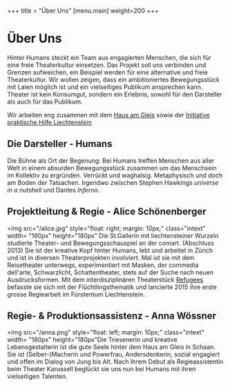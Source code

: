 +++
title = "Über Uns"
[menu.main]
weight=200
+++
<h1>Über Uns</h1>
Hinter Humans steckt ein Team aus engagierten Menschen, die sich für eine freie Theaterkultur einsetzen. Das Projekt soll uns verbinden und Grenzen aufweichen, ein Beispiel werden für eine alternative und freie Theaterkultur. Wir wollen zeigen, dass ein ambitioniertes Bewegungsstück mit Laien möglich ist und ein vielseitiges Publikum ansprechen kann. Theater ist kein Konsumgut, sondern ein Erlebnis, sowohl für den Darsteller als auch für das Publikum. 

Wir arbeiten eng zusammen mit dem [Haus am Gleis](www.hausamgleis.li) sowie der [Initiative praktische Hilfe Liechtenstein](www.praktischehilfe.li)

<h2> Die Darsteller - Humans</h2>
Die Bühne als Ort der Begenung: Bei Humans treffen Menschen aus aller Welt in einem absurden Bewegungsstück zusammen um das Menschsein im Kollektiv zu ergründen. Verrückt und waghalsig. Metaphysisch und doch am Boden der Tatsachen. 
Irgendwo zwischen Stephen Hawkings <i>universe in a nutshell</i> und Dantes <i>Inferno</i>.
</br>

<h2>Projektleitung & Regie - Alice Schönenberger</h2>

<img src="/alice.jpg" style="float: right; margin: 10px;" class="intext" width= "180px" height="180px"</img> Die St.Gallerin mit liechtensteiner Wurzeln studierte Theater- und Bewegungsschauspiel an der comart. (Abschluss 2013) Sie ist der kreative Kopf hinter Humans, lebt und arbeitet in Zürich und ist in diversen Theaterprojekten involviert.  Mal ist sie mit dem Reisetheater unterwegs, experimentiert mit Masken, der commedia dell'arte, Schwarzlicht, Schattentheater, stets auf der Suche nach neuen Ausdrucksformen. Mit dem interdisziplinären Theaterstück [Refugees](www.therefugees.ch) befasste sie sich mit der Flüchtlingsthematik und lancierte 2015 ihre erste grosse Regiearbeit im Fürstentum Liechtenstein. 

<h2>Regie- & Produktionsassistenz - Anna Wössner</h2>

<img src="/anna.png" style="float: left; margin: 10px;" class="intext" width= "180px" height="180px"</img>Die Triesenerin und kreative Lebensgestalterin ist die gute Seele hinter dem Haus am Gleis in Schaan. Sie ist (Selber-)Macherin und Powerfrau, Andersdenkerin, sozial engagiert und offen im Dialog von Jung bis Alt. Nach ihrem Debut als Regieassistentin beim Theater Karussell beglückt sie uns nun bei Humans mit ihren vielseitigen Talenten. 


